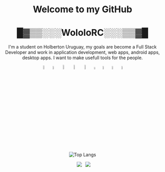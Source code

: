 <h1 align="center">Welcome to my GitHub</h1>

<h1 align="center">█▓▒▒░░░WololoRC░░░▒▒▓█</h1>

<p align="center">
    I'm a student on Holberton Uruguay, my goals are become a Full Stack Developer and work in application development, web apps, android apps, desktop apps. I want to make usefull tools for the people. 
</p

#

<div align="center">
  
  <a  href="https://www.python.org/"><img src="https://cdn4.iconfinder.com/data/icons/logos-and-brands/512/267_Python_logo-512.png" alt="Python" width=5.5%></img></a>
  <a  href="https://www.cprogramming.com/"><img src="https://upload.wikimedia.org/wikipedia/commons/thumb/1/18/C_Programming_Language.svg/1200px-C_Programming_Language.svg.png" alt="C Language logo" width=5% heigth=5%></img></a>
  <a  href="https://www.mysql.com/"><img src="https://www.todopostgresql.com/wp-content/uploads/2021/04/mysql2.png" alt="MySQL" width=6%></img></a>
  <a  href="https://flask.palletsprojects.com/en/2.2.x/"><img src="https://docs.zeet.co/assets/images/flask-a3319b33492c2abbf2abfc0403064405.png" alt="Flask" width=6%></img></a>
  <img src="https://upload.wikimedia.org/wikipedia/commons/thumb/6/61/HTML5_logo_and_wordmark.svg/512px-HTML5_logo_and_wordmark.svg.png?20170517184425" alt="HTML5 logo" width=6% heigth=6%></img>
  <img src="https://upload.wikimedia.org/wikipedia/commons/thumb/d/d5/CSS3_logo_and_wordmark.svg/1200px-CSS3_logo_and_wordmark.svg.png" alt="CSS3 logo" width=4.3% heigth=4.3%></img>
  <a  href="https://www.gnu.org/software/bash/"><img src="https://upload.wikimedia.org/wikipedia/commons/thumb/4/4b/Bash_Logo_Colored.svg/1200px-Bash_Logo_Colored.svg.png" alt="BASH logo" width=5% heigth=5%></img></a>
  <a  href="https://git-scm.com/"><img src="https://i.pinimg.com/originals/01/e5/00/01e500fca29c045d432b64f285f9c229.png" alt="Git logo" width=5% heigth=5%></img></a>
  <a  href="https://github.com/"><img src="https://cdn-icons-png.flaticon.com/512/919/919847.png" alt="GitHub logo" width=5% heigth=5%></img></a>

</div>

#
  
<div></div>  
  
<div align="center">
  
![Top Langs](https://github-readme-stats.vercel.app/api/top-langs/?username=WololoRC&hide=html,css)

</div>

<div align="center">
  
&ensp;[<img src="https://img.shields.io/badge/Email-Proton-blue" />](mailto:wololoRC@proton.me)
&ensp;[<img src="https://img.shields.io/badge/SocialMedia-Linkedin-9cf" />]()
  
</div>
